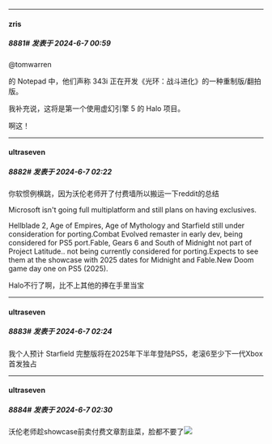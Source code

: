 ﻿
*****

####  zris  
##### 8881#       发表于 2024-6-7 00:59

@tomwarren

的 Notepad 中，他们声称 343i 正在开发《光环：战斗进化》的一种重制版/翻拍版。

我补充说，这将是第一个使用虚幻引擎 5 的 Halo 项目。 

啊这！


*****

####  ultraseven  
##### 8882#       发表于 2024-6-7 02:22

你软惯例横跳，因为沃伦老师开了付费墙所以搬运一下reddit的总结

Microsoft isn't going full multiplatform and still plans on having exclusives. 

Hellblade 2, Age of Empires, Age of Mythology and Starfield still under consideration for porting.Combat Evolved remaster in early dev, being considered for PS5 port.Fable, Gears 6 and South of Midnight not part of Project Latitude.. not being currently considered for porting.Expects to see them at the showcase with 2025 dates for Midnight and Fable.New Doom game day one on PS5 (2025).

Halo不行了啊，比不上其他的捧在手里当宝

*****

####  ultraseven  
##### 8883#       发表于 2024-6-7 02:24

我个人预计 Starfield 完整版将在2025年下半年登陆PS5，老滚6至少下一代Xbox首发独占


*****

####  ultraseven  
##### 8884#       发表于 2024-6-7 02:30

沃伦老师趁showcase前卖付费文章割韭菜，脸都不要了<img src="https://static.saraba1st.com/image/smiley/face/41.gif" referrerpolicy="no-referrer">

